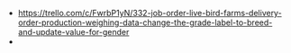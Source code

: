 - https://trello.com/c/FwrbP1yN/332-job-order-live-bird-farms-delivery-order-production-weighing-data-change-the-grade-label-to-breed-and-update-value-for-gender
- 